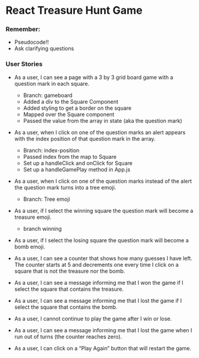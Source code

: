 # React Treasure Hunt Game

### Remember:
- Pseudocode!!
- Ask clarifying questions

### User Stories
- As a user, I can see a page with a 3 by 3 grid board game with a question mark in each square.
    - Branch: gameboard
    - Added a div to the Square Component
    - Added styling to get a border on the square
    - Mapped over the Square component
    - Passed the value from the array in state
    (aka the question mark)
    
- As a user, when I click on one of the question marks an alert appears with the index position of that question mark in the array.
    - Branch: index-position
    - Passed index from the map to Square
    - Set up a handleClick and onClick for Square
    - Set up a handleGamePlay method in App.js
- As a user, when I click on one of the question marks instead of the alert the question mark turns into a tree emoji.
    - Branch: Tree emoji
- As a user, if I select the winning square the question mark will become a treasure emoji.
    - branch winning
- As a user, if I select the losing square the question mark will become a bomb emoji.
- As a user, I can see a counter that shows how many guesses I have left. The counter starts at 5 and decrements one every time I click on a square that is not the treasure nor the bomb.
- As a user, I can see a message informing me that I won the game if I select the square that contains the treasure.
- As a user, I can see a message informing me that I lost the game if I select the square that contains the bomb.
- As a user, I cannot continue to play the game after I win or lose.
- As a user, I can see a message informing me that I lost the game when I run out of turns (the counter reaches zero).
- As a user, I can click on a “Play Again” button that will restart the game.
